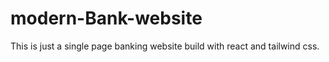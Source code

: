 # modern-Bank-website
This is just a single page banking website build with react and tailwind css.

